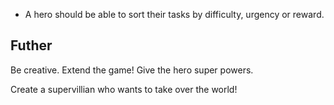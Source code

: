 <!-- # Heroes & Rats Lab

The task is to test drive the beginnings of an adventure game!

## Tasks:

A.
Create a constructor to create a Hero character

- A Hero has a name
- A Hero has health
- A Hero has a favourite food
- A Hero can talk saying their name
- A Hero has a collection of tasks to complete -->
<!--
B. Create a constructor to create Task objects

- A task should have a description
- A task has a difficulty level
- A task has an urgency level
- A task has a reward
- A task should be able to be marked as completed -->
<!--
C. Create a constructor to create Food objects.

- Food should have a name
- Food should have a replenishment value -->

<!-- D. Extend your hero.

- A hero should be able to eat food, and health should go up by the replenishment value
- If the food is their favourite food, their health should go up by 1.5 * value. -->
- A hero should be able to sort their tasks by difficulty, urgency or reward.
<!-- - A hero should be able to view tasks that are marked as completed or incomplete. -->

<!-- ## Extension
- Create a constructor to create Rat objects.
- Rats should be able to touch food,  if they do the food becomes poisonous.
- Heroes that eat poisonous food should lose health. -->

## Futher

Be creative. Extend the game! Give the hero super powers.

Create a supervillian who wants to take over the world!
